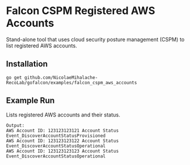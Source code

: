 # Falcon CSPM Registered AWS Accounts

Stand-alone tool that uses cloud security posture management (CSPM) to list registered AWS accounts.

## Installation

```
go get github.com/NicolaeMihalache-RecoLab/gofalcon/examples/falcon_cspm_aws_accounts
```

## Example Run

Lists registered AWS accounts and their status.

```
Output:
AWS Account ID: 123123123121 Account Status Event_DiscoverAccountStatusProvisioned
AWS Account ID: 123123123122 Account Status Event_DiscoverAccountStatusOperational
AWS Account ID: 123123123123 Account Status Event_DiscoverAccountStatusOperational
```
